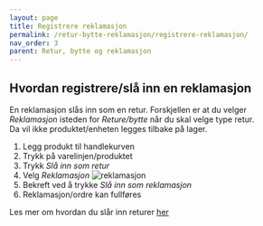 ```yaml
---
layout: page
title: Registrere reklamasjon
permalink: /retur-bytte-reklamasjon/registrere-reklamasjon/
nav_order: 3
parent: Retur, bytte og reklamasjon
---
```


## Hvordan registrere/slå inn en reklamasjon
En reklamasjon slås inn som en retur. Forskjellen er at du velger _Reklamasjon_ isteden for _Reture/bytte_ når du skal velge type retur. <br> 
Da vil ikke produktet/enheten legges tilbake på lager.
1. Legg produkt til handlekurven
2. Trykk på varelinjen/produktet
3. Trykk _Slå inn som retur_
4. Velg _Reklamasjon_
![reklamasjon](/pos-doc/assets/images/retur_valg_2.jpg) 
5. Bekreft ved å trykke _Slå inn som reklamasjon_
6. Reklamasjon/ordre kan fullføres

Les mer om hvordan du slår inn returer [her](https://mystoreno.github.io/pos-doc/retur-bytte-reklamasjon/registrere-retur-byte/)
